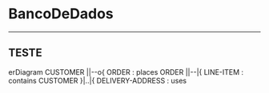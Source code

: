 # BancoDeDados

---
TESTE
---
erDiagram
    CUSTOMER ||--o{ ORDER : places
    ORDER ||--|{ LINE-ITEM : contains
    CUSTOMER }|..|{ DELIVERY-ADDRESS : uses
